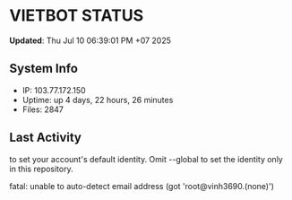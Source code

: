 # VIETBOT STATUS
**Updated**: Thu Jul 10 06:39:01 PM +07 2025

## System Info
- IP: 103.77.172.150
- Uptime: up 4 days, 22 hours, 26 minutes
- Files: 2847

## Last Activity

to set your account's default identity.
Omit --global to set the identity only in this repository.

fatal: unable to auto-detect email address (got 'root@vinh3690.(none)')
